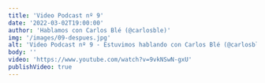 ```yaml
---
title: 'Video Podcast nº 9'
date: '2022-03-02T19:00:00'
author: 'Hablamos con Carlos Blé (@carlosble)'
img: '/images/09-despues.jpg'
alt: 'Video Podcast nº 9 - Estuvimos hablando con Carlos Blé (@carlosble). 03 de Marzo, 19.00 horas. Thanks to Avatar Recep Kütük & Pierre - Louis Anceau for their icons.'
body: ''
video: 'https://www.youtube.com/watch?v=9vkNSwN-gxU'
publishVideo: true
---
```

